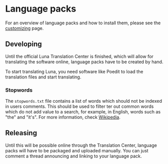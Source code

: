 # Language packs
For an overview of language packs and how to install them, please see the [customizing](customizing) page.

## Developing
Until the official Luna Translation Center is finished, which will allow for translating the software online, language packs have to be created by hand.

To start translating Luna, you need software like Poedit to load the translation files and start translating.

### Stopwords
The `stopwords.txt` file contains a list of words which should not be indexed in users comments. This should be used to filter ter out common words which do not add value to a search, for example, in English, words such as "the" and "it's". For more information, check [Wikipedia](http://en.wikipedia.org/wiki/Stop_words).

## Releasing
Until this will be possible online through the Translation Center, language packs will have to be packaged and uploaded manually. You can just comment a thread announcing and linking to your language pack.